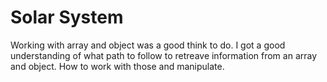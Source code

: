# Solar System

Working with array and object was a good think to do.
I got a good understanding of what path to follow to retreave information from an array and object. How to work with those and manipulate.
